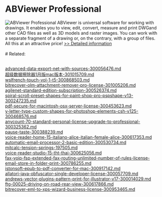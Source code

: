 # ABViewer Professional
![ABViewer Professional](https://mycommerce.akamaized.net/api/pimages/P178250/BIG/178250.JPG)
ABViewer is universal software for working with drawings. It enables you to view, edit, convert, measure and print DWGand other CAD files as well as 3D models and raster images. You can work with a separate fragment of a drawing or, on the contrary, with a group of files. All this at an attractive price!
[>> Detailed information](https://secure.shareit.com/shareit/product.html?productid=178250&affiliateid=200057808)<br/><br/># Related:

<br />[advanced-data-export-net-with-sources-300056476.md](https://github.com/downloadplanet/downloadplanet/blob/main/advanced-data-export-net-with-sources-300056476.md)<br />[超级数据擦除器1月版mac版本-301015709.md](https://github.com/downloadplanet/downloadplanet/blob/main/超级数据擦除器1月版mac版本-301015709.md)<br />[wslfrench-touch-vol-1-t5-300868503.md](https://github.com/downloadplanet/downloadplanet/blob/main/wslfrench-touch-vol-1-t5-300868503.md)<br />[bitrecover-olm-attachment-remover-pro-license-301005206.md](https://github.com/downloadplanet/downloadplanet/blob/main/bitrecover-olm-attachment-remover-pro-license-301005206.md)<br />[agilenet-standard-edition-subscription-300526374.md](https://github.com/downloadplanet/downloadplanet/blob/main/agilenet-standard-edition-subscription-300526374.md)<br />[spiral-scroll-preset-shapes-for-paint-shop-pro-pspshape-v13-300247235.md](https://github.com/downloadplanet/downloadplanet/blob/main/spiral-scroll-preset-shapes-for-paint-shop-pro-pspshape-v13-300247235.md)<br />[pdf-secure-for-macintosh-osx-server-license-300453623.md](https://github.com/downloadplanet/downloadplanet/blob/main/pdf-secure-for-macintosh-osx-server-license-300453623.md)<br />[y-letter-type-custom-shapes-for-photoshop-elements-csh-v125-300468576.md](https://github.com/downloadplanet/downloadplanet/blob/main/y-letter-type-custom-shapes-for-photoshop-elements-csh-v125-300468576.md)<br />[anycount-70-standard-personal-license-upgrade-to-professional-300325362.md](https://github.com/downloadplanet/downloadplanet/blob/main/anycount-70-standard-personal-license-upgrade-to-professional-300325362.md)<br />[pause-taste-300388239.md](https://github.com/downloadplanet/downloadplanet/blob/main/pause-taste-300388239.md)<br />[voice-reader-home-15-italiano-alice-italian-female-alice-300617353.md](https://github.com/downloadplanet/downloadplanet/blob/main/voice-reader-home-15-italiano-alice-italian-female-alice-300617353.md)<br />[automatic-email-processor-2-basic-edition-300530734.md](https://github.com/downloadplanet/downloadplanet/blob/main/automatic-email-processor-2-basic-edition-300530734.md)<br />[mitcalc-tension-springs-197505.md](https://github.com/downloadplanet/downloadplanet/blob/main/mitcalc-tension-springs-197505.md)<br />[voice-reader-studio-15-tht-thai-300625056.md](https://github.com/downloadplanet/downloadplanet/blob/main/voice-reader-studio-15-tht-thai-300625056.md)<br />[fax-voip-fsp-extended-fax-routing-unlimited-number-of-rules-license-email-store-in-folder-print-300786255.md](https://github.com/downloadplanet/downloadplanet/blob/main/fax-voip-fsp-extended-fax-routing-unlimited-number-of-rules-license-email-store-in-folder-print-300786255.md)<br />[istonsoft-epub-to-pdf-converter-for-mac-300917142.md](https://github.com/downloadplanet/downloadplanet/blob/main/istonsoft-epub-to-pdf-converter-for-mac-300917142.md)<br />[allatori-java-obfuscator-single-developer-license-300057709.md](https://github.com/downloadplanet/downloadplanet/blob/main/allatori-java-obfuscator-single-developer-license-300057709.md)<br />[andrews-vector-plugins-pattern-print-for-illustrator-v17-300014029.md](https://github.com/downloadplanet/downloadplanet/blob/main/andrews-vector-plugins-pattern-print-for-illustrator-v17-300014029.md)<br />[ftg-00025-driving-on-road-rear-view-300617866.md](https://github.com/downloadplanet/downloadplanet/blob/main/ftg-00025-driving-on-road-rear-view-300617866.md)<br />[bitrecover-eml-to-xps-wizard-business-license-300953465.md](https://github.com/downloadplanet/downloadplanet/blob/main/bitrecover-eml-to-xps-wizard-business-license-300953465.md)